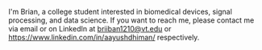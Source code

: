 I'm Brian, a college student interested in biomedical devices, signal processing, and data science.
If you want to reach me, please contact me via email or on LinkedIn at briiban1210@vt.edu or https://www.linkedin.com/in/aayushdhiman/ respectively.

